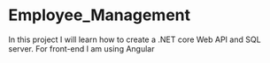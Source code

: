 # Employee_Management
In this project I will learn how to create a .NET core Web API and SQL server. For front-end I am using Angular 
